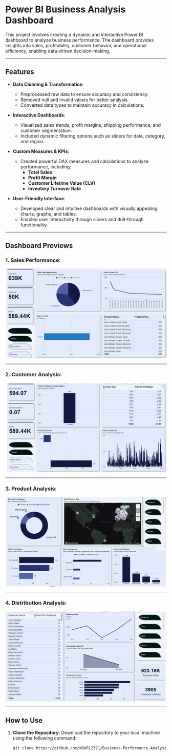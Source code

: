 # Power BI Business Analysis Dashboard

This project involves creating a dynamic and interactive Power BI dashboard to analyze business performance. The dashboard provides insights into sales, profitability, customer behavior, and operational efficiency, enabling data-driven decision-making.

---

## Features

- **Data Cleaning & Transformation**: 
  - Preprocessed raw data to ensure accuracy and consistency.
  - Removed null and invalid values for better analysis.
  - Converted data types to maintain accuracy in calculations.
  
- **Interactive Dashboards**:
  - Visualized sales trends, profit margins, shipping performance, and customer segmentation.
  - Included dynamic filtering options such as slicers for date, category, and region.

- **Custom Measures & KPIs**:
  - Created powerful DAX measures and calculations to analyze performance, including:
    - **Total Sales**
    - **Profit Margin**
    - **Customer Lifetime Value (CLV)**
    - **Inventory Turnover Rate**
  
- **User-Friendly Interface**:
  - Developed clear and intuitive dashboards with visually appealing charts, graphs, and tables.
  - Enabled user interactivity through slicers and drill-through functionality.

---

## Dashboard Previews

### 1. Sales Performance:

![Sales Performance](images/1.png)

---

### 2. Customer Analysis:

![Customer Analysis](images/2.png)

---

### 3. Product Analysis:

![Product Analysis](images/3.png)

---

### 4. Distribution Analysis:

![Distribution Analysis](images/4.png)

---

## How to Use

1. **Clone the Repository**:
   Download the repository to your local machine using the following command:
   ```bash
   git clone https://github.com/NOUR12321/Business-Performance-Analysis-Dashboard.git

